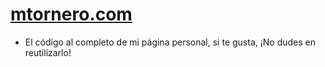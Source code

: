 # [mtornero.com](https://mtornero.com/)

* El código al completo de mi página personal, si te gusta, ¡No dudes en reutilízarlo!
